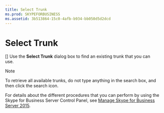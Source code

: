 ```yaml
---
title: Select Trunk
ms.prod: SKYPEFORBUSINESS
ms.assetid: 3b513864-15c0-4afb-b934-bb050d5d2dcd
---
```



# Select Trunk
[]
Use the **Select Trunk** dialog box to find an existing trunk that you can use.
  
    
    


> [!NOTE]
> To retrieve all available trunks, do not type anything in the search box, and then click the search icon. 
  
    
    


For details about the different procedures that you can perform by using the Skype for Business Server Control Panel, see  [Manage Skype for Business Server 2015](manage-skype-for-business-server-2015.md).
  
    
    


